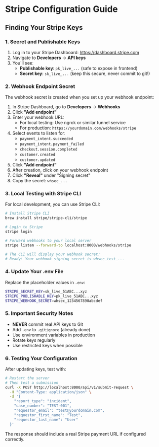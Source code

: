# Stripe Configuration Guide

## Finding Your Stripe Keys

### 1. Secret and Publishable Keys
1. Log in to your Stripe Dashboard: https://dashboard.stripe.com
2. Navigate to **Developers** → **API keys**
3. You'll see:
   - **Publishable key**: `pk_live_...` (safe to expose in frontend)
   - **Secret key**: `sk_live_...` (keep this secure, never commit to git!)

### 2. Webhook Endpoint Secret

The webhook secret is created when you set up your webhook endpoint:

1. In Stripe Dashboard, go to **Developers** → **Webhooks**
2. Click **"Add endpoint"**
3. Enter your webhook URL:
   - For local testing: Use ngrok or similar tunnel service
   - For production: `https://yourdomain.com/webhooks/stripe`
4. Select events to listen for:
   - `payment_intent.succeeded`
   - `payment_intent.payment_failed`
   - `checkout.session.completed`
   - `customer.created`
   - `customer.updated`
5. Click **"Add endpoint"**
6. After creation, click on your webhook endpoint
7. Click **"Reveal"** under "Signing secret"
8. Copy the secret: `whsec_...`

### 3. Local Testing with Stripe CLI

For local development, you can use Stripe CLI:

```bash
# Install Stripe CLI
brew install stripe/stripe-cli/stripe

# Login to Stripe
stripe login

# Forward webhooks to your local server
stripe listen --forward-to localhost:8000/webhooks/stripe

# The CLI will display your webhook secret:
# Ready! Your webhook signing secret is whsec_test_...
```

### 4. Update Your .env File

Replace the placeholder values in `.env`:

```bash
STRIPE_SECRET_KEY=sk_live_51ABC...xyz
STRIPE_PUBLISHABLE_KEY=pk_live_51ABC...xyz
STRIPE_WEBHOOK_SECRET=whsec_1234567890abcdef
```

### 5. Important Security Notes

- **NEVER** commit real API keys to Git
- Add `.env` to `.gitignore` (already done)
- Use environment variables in production
- Rotate keys regularly
- Use restricted keys when possible

### 6. Testing Your Configuration

After updating keys, test with:

```bash
# Restart the server
# Then test a submission
curl -X POST http://localhost:8000/api/v1/submit-request \
  -H "Content-Type: application/json" \
  -d '{
    "report_type": "incident",
    "case_number": "TEST-001",
    "requestor_email": "test@yourdomain.com",
    "requestor_first_name": "Test",
    "requestor_last_name": "User"
  }'
```

The response should include a real Stripe payment URL if configured correctly.